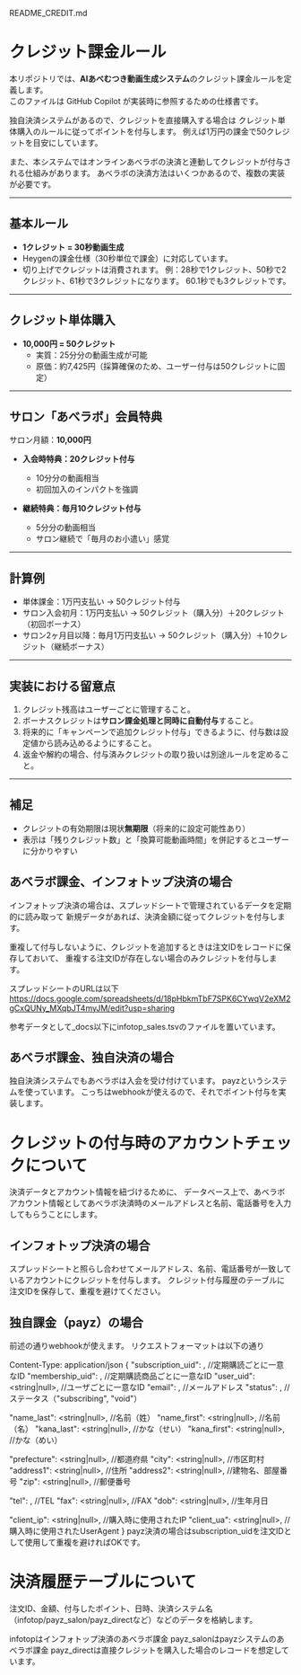 README_CREDIT.md

# クレジット課金ルール
本リポジトリでは、**AIあべむつき動画生成システム**のクレジット課金ルールを定義します。  
このファイルは GitHub Copilot が実装時に参照するための仕様書です。  

独自決済システムがあるので、クレジットを直接購入する場合は
クレジット単体購入のルールに従ってポイントを付与します。
例えば1万円の課金で50クレジットを目安にしています。

また、本システムではオンラインあべラボの決済と連動してクレジットが付与される仕組みがあります。
あべラボの決済方法はいくつかあるので、複数の実装が必要です。



---

## 基本ルール
- **1クレジット = 30秒動画生成**  
- Heygenの課金仕様（30秒単位で課金）に対応しています。
- 切り上げでクレジットは消費されます。
例：28秒で1クレジット、50秒で2クレジット、61秒で3クレジットになります。
60.1秒でも3クレジットです。


---

## クレジット単体購入
- **10,000円 = 50クレジット**  
  - 実質：25分分の動画生成が可能  
  - 原価：約7,425円（採算確保のため、ユーザー付与は50クレジットに固定）

---

## サロン「あべラボ」会員特典
サロン月額：**10,000円**

- **入会時特典：20クレジット付与**  
  - 10分分の動画相当  
  - 初回加入のインパクトを強調  

- **継続特典：毎月10クレジット付与**  
  - 5分分の動画相当  
  - サロン継続で「毎月のお小遣い」感覚  

---

## 計算例
- 単体課金：1万円支払い → 50クレジット付与  
- サロン入会初月：1万円支払い → 50クレジット（購入分）＋20クレジット（初回ボーナス）  
- サロン2ヶ月目以降：毎月1万円支払い → 50クレジット（購入分）＋10クレジット（継続ボーナス）

---

## 実装における留意点
1. クレジット残高はユーザーごとに管理すること。  
2. ボーナスクレジットは**サロン課金処理と同時に自動付与**すること。  
3. 将来的に「キャンペーンで追加クレジット付与」できるように、付与数は設定値から読み込めるようにすること。  
4. 返金や解約の場合、付与済みクレジットの取り扱いは別途ルールを定めること。  

---

## 補足
- クレジットの有効期限は現状**無期限**（将来的に設定可能性あり）  
- 表示は「残りクレジット数」と「換算可能動画時間」を併記するとユーザーに分かりやすい  




## あべラボ課金、インフォトップ決済の場合
インフォトップ決済の場合は、スプレッドシートで管理されているデータを定期的に読み取って
新規データがあれば、決済金額に従ってクレジットを付与します。

重複して付与しないように、クレジットを追加するときは注文IDをレコードに保存しておいて、
重複する注文IDが存在しない場合のみクレジットを付与します。

スプレッドシートのURLは以下
https://docs.google.com/spreadsheets/d/18pHbkmTbF7SPK6CYwqV2eXM2gCxQUNy_MXqbJT4myJM/edit?usp=sharing

参考データとして_docs以下にinfotop_sales.tsvのファイルを置いています。

## あべラボ課金、独自決済の場合
独自決済システムでもあべラボは入会を受け付けています。
payzというシステムを使っています。
こっちはwebhookが使えるので、それでポイント付与を実装します。


# クレジットの付与時のアカウントチェックについて
決済データとアカウント情報を紐づけるために、
データベース上で、あべラボアカウント情報としてあべラボ決済時のメールアドレスと名前、電話番号を入力してもらうことにします。

## インフォトップ決済の場合
スプレッドシートと照らし合わせてメールアドレス、名前、電話番号が一致しているアカウントにクレジットを付与します。
クレジット付与履歴のテーブルに注文IDを保存して、重複を避けてください。

## 独自課金（payz）の場合
前述の通りwebhookが使えます。
リクエストフォーマットは以下の通り

Content-Type: application/json
{
  "subscription_uid": <string>, //定期購読ごとに一意なID
  "membership_uid": <string>, //定期購読商品ごとに一意なID
  "user_uid": <string|null>, //ユーザごとに一意なID
  "email": <string>, //メールアドレス
  "status": <string>, //ステータス（"subscribing", "void"）

  "name_last": <string|null>, //名前（姓）
  "name_first": <string|null>, //名前（名）
  "kana_last": <string|null>, //かな（せい）
  "kana_first": <string|null>, //かな（めい）

  "prefecture": <string|null>, //都道府県
  "city": <string|null>, //市区町村
  "address1": <string|null>, //住所
  "address2": <string|null>, //建物名、部屋番号
  "zip": <string|null>, //郵便番号

  "tel": <string>, //TEL
  "fax": <string|null>, //FAX
  "dob": <string|null>, //生年月日

  "client_ip": <string|null>, //購入時に使用されたIP
  "client_ua": <string|null>, //購入時に使用されたUserAgent
}
payz決済の場合はsubscription_uidを注文IDとして使用して重複を避ければOKです。

# 決済履歴テーブルについて
注文ID、金額、付与したポイント、日時、決済システム名（infotop/payz_salon/payz_directなど）などのデータを格納します。


infotopはインフォトップ決済のあべラボ課金
payz_salonはpayzシステムのあべラボ課金
payz_directは直接クレジットを購入した場合のレコードを想定しています。


